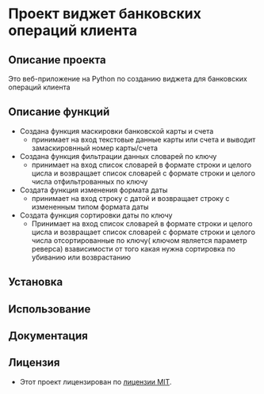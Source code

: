 # Проект виджет банковских операций клиента

## Описание проекта 
Это веб-приложение на Python по созданию виджета для банковских операций клиента

## Описание функций
- Создана функция маскировки банковской карты и счета
  * принимает на вход текстовые данные карты или счета и выводит замаскировнный номер карты/счета
- Создана функция фильтрации данных словарей по ключу
  * принимает на вход список словарей в формате строки и целого цисла и возвращает список словарей с формате строки и целого числа отфильтрованных по ключу  
- Создата функция изменения формата даты
  * принимает на вход строку с датой и возвращает строку с измененным типом формата даты
- Создата функция сортировки даты по ключу
  * Принимает на вход список словарей в формате строки и целого цисла и возвращает список словарей с формате строки и целого числа отсортированные по ключу( ключом является параметр реверса) взависимости от того какая нужна сортировка по убиванию или возврастанию 

## Установка

## Использование

## Документация

## Лицензия
- Этот проект лицензирован по [лицензии MIT](LICENSE).
